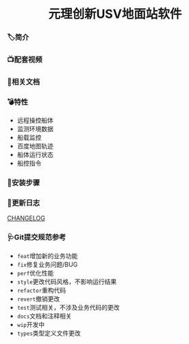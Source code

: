<div align="center">
  <h1>元理创新USV地面站软件</h1>
</div>

### 🏷简介


### 📺配套视频



### 📔相关文档



### 💣特性

- 远程操控船体
- 监测环境数据
- 船载监控
- 百度地图轨迹
- 船体运行状态
- 船控指令

### 🎿安装步骤



### 🎯更新日志

[CHANGELOG](./CHANGELOG.zh_CN.md)

### 🩺Git提交规范参考

- `feat`增加新的业务功能
- `fix`修复业务问题/BUG
- `perf`优化性能
- `style`更改代码风格，不影响运行结果
- `refactor`重构代码
- `revert`撤销更改
- `test`测试相关，不涉及业务代码的更改
- `docs`文档和注释相关
- `wip`开发中
- `types`类型定义文件更改